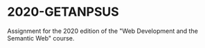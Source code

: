 # 2020-GETANPSUS
Assignment for the 2020 edition of the "Web Development and the Semantic Web" course.
